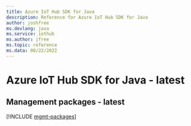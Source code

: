 ```yaml
---
title: Azure IoT Hub SDK for Java
description: Reference for Azure IoT Hub SDK for Java
author: joshfree
ms.devlang: java
ms.service: iothub
ms.author: jfree
ms.topic: reference
ms.data: 08/22/2022
---
```

# Azure IoT Hub SDK for Java - latest

## Management packages - latest
[!INCLUDE [mgmt-packages](iot-hub-mgmt-index.md)]